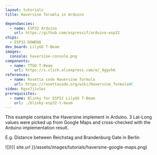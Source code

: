 ```yaml
---
layout: tutorials
title: Haversine forumla in Arduino

dependancies:
  - name: ESP32 Arduino
    url: https://github.com/espressif/arduino-esp32
chips:
  - ESP32-DOWDQ6
dev_board: LilyGO T-Beam
images:
  console: haversine-console.png
components:
  - name: TTGO T-Beam
    url: https://s.click.aliexpress.com/e/_9ggvh6
references:
  - name: Rosetta code Haversine formula
    url: https://rosettacode.org/wiki/Haversine_formula#C
video: Kgxx7jivSes
prerequisites:
  - name: Blinky for ESP32 LilyGO T-Beam
    url: ./blinky-esp32-t-beam
---
```


This example contains the Haversine implement in Arduino. 3 Lat-Long values were picked up from Google Maps and cross-checked with the Arduino implementation result.

E.g. Distance between Reichstag and Brandenburg Gate in Berlin

![]({{ site.url }}/assets/images/tutorials/haversine-google-maps.png)
